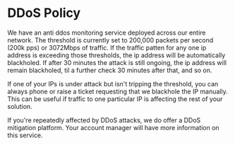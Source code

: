 # DDoS Policy

We have an anti ddos monitoring service deployed across our entire network. The threshold is currently set to 200,000 packets per second (200k pps) or 3072Mbps of traffic. If the traffic patten for any one ip address is exceeding those thresholds, the ip address will be automatically blackholed. If after 30 minutes the attack is still ongoing, the ip address will remain blackholed, til a further check 30 minutes after that, and so on.

If one of your IPs is under attack but isn't tripping the threshold, you can always phone or raise a ticket requesting that we blackhole the IP manually. This can be useful if traffic to one particular IP is affecting the rest of your solution.

If you're repeatedly affected by DDoS attacks, we do offer a DDoS mitigation platform. Your account manager will have more information on this service.
